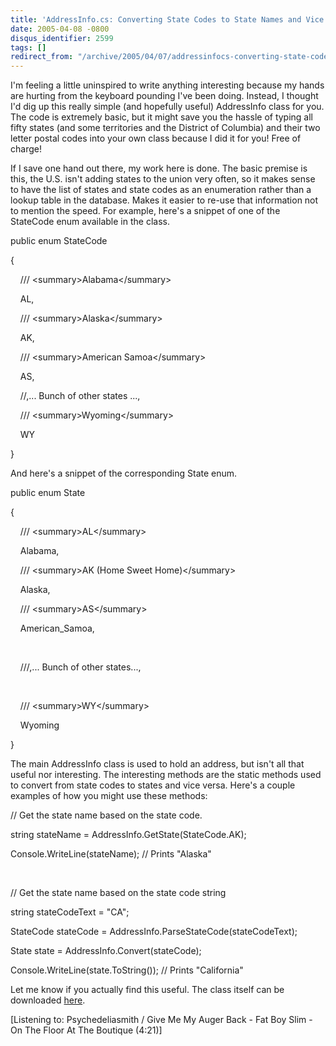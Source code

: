 ```yaml
---
title: 'AddressInfo.cs: Converting State Codes to State Names and Vice Versa'
date: 2005-04-08 -0800
disqus_identifier: 2599
tags: []
redirect_from: "/archive/2005/04/07/addressinfocs-converting-state-codes-to-state-names-and-vice-versa.aspx/"
---
```


I'm feeling a little uninspired to write anything interesting because my
hands are hurting from the keyboard pounding I've been doing. Instead, I
thought I'd dig up this really simple (and hopefully useful) AddressInfo
class for you. The code is extremely basic, but it might save you the
hassle of typing all fifty states (and some territories and the District
of Columbia) and their two letter postal codes into your own class
because I did it for you! Free of charge!

If I save one hand out there, my work here is done. The basic premise is
this, the U.S. isn't adding states to the union very often, so it makes
sense to have the list of states and state codes as an enumeration
rather than a lookup table in the database. Makes it easier to re-use
that information not to mention the speed. For example, here's a snippet
of one of the StateCode enum available in the class.

public enum StateCode

{

    /// \<summary\>Alabama\</summary\>

    AL,

    /// \<summary\>Alaska\</summary\>

    AK,

    /// \<summary\>American Samoa\</summary\>

    AS,

    //,... Bunch of other states ...,

    /// \<summary\>Wyoming\</summary\>

    WY

}

And here's a snippet of the corresponding State enum.

public enum State

{

    /// \<summary\>AL\</summary\>

    Alabama,

    /// \<summary\>AK (Home Sweet Home)\</summary\>

    Alaska,

    /// \<summary\>AS\</summary\>

    American\_Samoa,

 

    ///,... Bunch of other states...,

 

    /// \<summary\>WY\</summary\>

    Wyoming

}

The main AddressInfo class is used to hold an address, but isn't all
that useful nor interesting. The interesting methods are the static
methods used to convert from state codes to states and vice versa.
Here's a couple examples of how you might use these methods:

// Get the state name based on the state code.

string stateName = AddressInfo.GetState(StateCode.AK);

Console.WriteLine(stateName); // Prints "Alaska"

 

// Get the state name based on the state code string

string stateCodeText = "CA";

StateCode stateCode = AddressInfo.ParseStateCode(stateCodeText);

State state = AddressInfo.Convert(stateCode);

Console.WriteLine(state.ToString()); // Prints "California"

Let me know if you actually find this useful. The class itself can be
downloaded [here](https://haacked.com/code/AddressInfo.zip).

[Listening to: Psychedeliasmith / Give Me My Auger Back - Fat Boy Slim -
On The Floor At The Boutique (4:21)]

